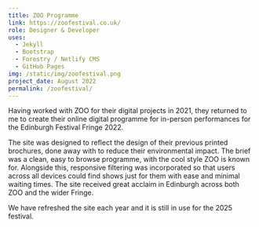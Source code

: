 ```yaml
---
title: ZOO Programme
link: https://zoofestival.co.uk/
role: Designer & Developer
uses:
  - Jekyll
  - Bootstrap
  - Forestry / Netlify CMS
  - GitHub Pages
img: /static/img/zoofestival.png
project_date: August 2022
permalink: /zoofestival/
--- 
```


Having worked with ZOO for their digital projects in 2021, they returned to me to create their online digital programme for in-person performances for the Edinburgh Festival Fringe 2022. 

The site was designed to reflect the design of their previous printed brochures, done away with to reduce their environmental impact. The brief was a clean, easy to browse programme, with the cool style ZOO is known for. Alongside this, responsive filtering was incorporated so that users across all devices could find shows just for them with ease and minimal waiting times. The site received great acclaim in Edinburgh across both ZOO and the wider Fringe.

We have refreshed the site each year and it is still in use for the 2025 festival.